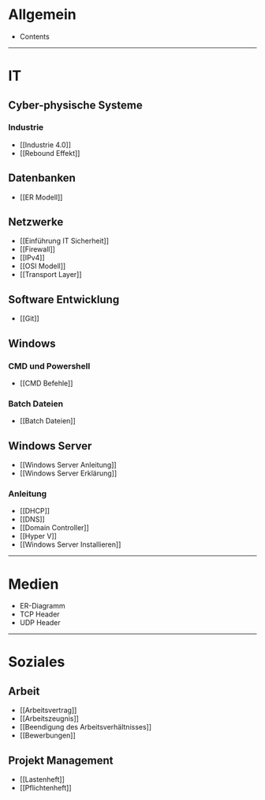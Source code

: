 # Allgemein
- Contents

---
# IT
## Cyber-physische Systeme
### Industrie
- [[Industrie 4.0]]
- [[Rebound Effekt]]
## Datenbanken
- [[ER Modell]]
## Netzwerke
- [[Einführung IT Sicherheit]]
- [[Firewall]]
- [[IPv4]]
- [[OSI Modell]]
- [[Transport Layer]]
## Software Entwicklung
- [[Git]]
## Windows 
### CMD und Powershell
- [[CMD Befehle]]
### Batch Dateien
- [[Batch Dateien]]
## Windows Server
- [[Windows Server Anleitung]]
- [[Windows Server Erklärung]]
### Anleitung
- [[DHCP]]
- [[DNS]]
- [[Domain Controller]]
- [[Hyper V]]
- [[Windows Server Installieren]]

---

# Medien
 
- ER-Diagramm
- TCP Header
- UDP Header

---

# Soziales
## Arbeit
- [[Arbeitsvertrag]]
- [[Arbeitszeugnis]]
- [[Beendigung des Arbeitsverhältnisses]]
- [[Bewerbungen]]
## Projekt Management
- [[Lastenheft]]
- [[Pflichtenheft]]